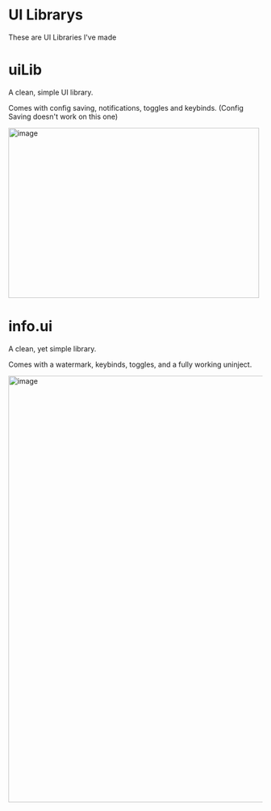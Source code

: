 # UI Librarys
These are UI Libraries I've made

# uiLib

A clean, simple UI library.

Comes with config saving, notifications, toggles and keybinds. (Config Saving doesn't work on this one)

<img width="497" height="337" alt="image" src="https://github.com/user-attachments/assets/6d01d026-66b2-4cf2-bf8c-f9e7f0b0b1aa" />

# info.ui

A clean, yet simple library.

Comes with a watermark, keybinds, toggles, and a fully working uninject.

<img width="1624" height="845" alt="image" src="https://github.com/user-attachments/assets/864b61e2-5543-4bd2-97b3-6de6bf0be1d3" />

